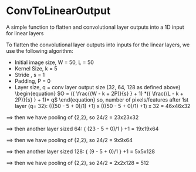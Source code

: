 # ConvToLinearOutput
A simple function to flatten and convolutional layer outputs into a 1D input for linear layers 


To flatten the convolutional layer outputs into inputs for the linear layers, we use the following algorithm:
       
- Initial image size, W = 50, L = 50
- Kernel Size, k = 5
- Stride , s = 1
- Padding, P = 0
- Layer size, q = conv layer output size (32, 64, 128 as defined above)
\begin{equation}
$O = ({ \frac{(W - k + 2P)}{s} } + 1) *({ \frac{(L - k + 2P)}{s} } + 1)* q$ 
\end{equation}
so, number of pixels/features after 1st layer (q= 32): (((50 - 5 + 0)/1) +1) x (((50 - 5 + 0)/1) +1) x 32 = 46x46x32

==> then we have pooling of {2,2}, so 24/2 = 23x23x32

==> then another layer sized 64: { (23 - 5 + 0)/1 } +1 = 19x19x64

==> then we have pooling of {2,2}, so 24/2 = 9x9x64

==> then another layer sized 128: { (9 - 5 + 0)/1 } +1 = 5x5x128

==> then we have pooling of {2,2}, so 24/2 = 2x2x128 = 512

